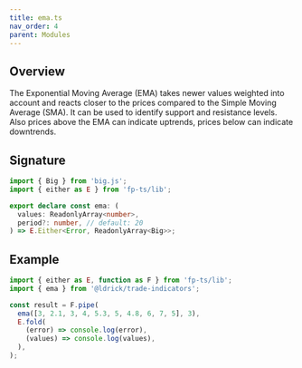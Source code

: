 ```yaml
---
title: ema.ts
nav_order: 4
parent: Modules
---
```


## Overview

The Exponential Moving Average (EMA) takes newer values weighted into account and reacts closer to the prices compared to the Simple Moving Average (SMA). It can be used to identify support and resistance levels. Also prices above the EMA can indicate uptrends, prices below can indicate downtrends.

## Signature

```typescript
import { Big } from 'big.js';
import { either as E } from 'fp-ts/lib';

export declare const ema: (
  values: ReadonlyArray<number>,
  period?: number, // default: 20
) => E.Either<Error, ReadonlyArray<Big>>;
```

## Example

```typescript
import { either as E, function as F } from 'fp-ts/lib';
import { ema } from '@ldrick/trade-indicators';

const result = F.pipe(
  ema([3, 2.1, 3, 4, 5.3, 5, 4.8, 6, 7, 5], 3),
  E.fold(
    (error) => console.log(error),
    (values) => console.log(values),
  ),
);
```
